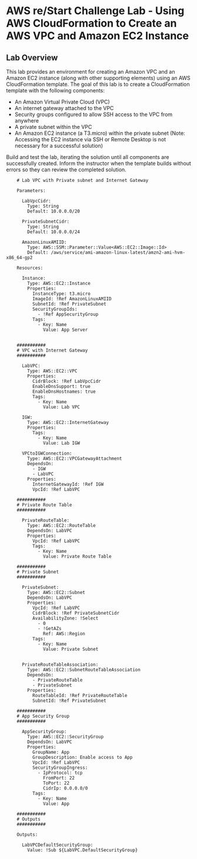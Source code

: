 # AWS re/Start Challenge Lab - Using AWS CloudFormation to Create an AWS VPC and Amazon EC2 Instance

## Lab Overview
This lab provides an environment for creating an Amazon VPC and an Amazon EC2 instance (along with other supporting elements) using an AWS CloudFormation template. The goal of this lab is to create a CloudFormation template with the following components:
* An Amazon Virtual Private Cloud (VPC)
* An internet gateway attached to the VPC
* Security groups configured to allow SSH access to the VPC from anywhere
* A private subnet within the VPC
* An Amazon EC2 instance (a T3.micro) within the private subnet (Note: Accessing the EC2 instance via SSH or Remote Desktop is not necessary for a successful solution)

Build and test the lab, iterating the solution until all components are successfully created. Inform the instructor when the template builds without errors so they can review the completed solution.


        # Lab VPC with Private subnet and Internet Gateway
        
        Parameters:
        
          LabVpcCidr:
            Type: String
            Default: 10.0.0.0/20
        
          PrivateSubnetCidr:
            Type: String
            Default: 10.0.0.0/24
        
          AmazonLinuxAMIID:
            Type: AWS::SSM::Parameter::Value<AWS::EC2::Image::Id>
            Default: /aws/service/ami-amazon-linux-latest/amzn2-ami-hvm-x86_64-gp2
        
        Resources:
        
          Instance:
            Type: AWS::EC2::Instance
            Properties:
              InstanceType: t3.micro
              ImageId: !Ref AmazonLinuxAMIID
              SubnetId: !Ref PrivateSubnet
              SecurityGroupIds:
                - !Ref AppSecurityGroup
              Tags:
                - Key: Name
                  Value: App Server
        
        
        ###########
        # VPC with Internet Gateway
        ###########
        
          LabVPC:
            Type: AWS::EC2::VPC
            Properties:
              CidrBlock: !Ref LabVpcCidr
              EnableDnsSupport: true
              EnableDnsHostnames: true
              Tags:
                - Key: Name
                  Value: Lab VPC
        
          IGW:
            Type: AWS::EC2::InternetGateway
            Properties:
              Tags:
                - Key: Name
                  Value: Lab IGW
        
          VPCtoIGWConnection:
            Type: AWS::EC2::VPCGatewayAttachment
            DependsOn:
              - IGW
              - LabVPC
            Properties:
              InternetGatewayId: !Ref IGW
              VpcId: !Ref LabVPC
        
        ###########
        # Private Route Table
        ###########
        
          PrivateRouteTable:
            Type: AWS::EC2::RouteTable
            DependsOn: LabVPC
            Properties:
              VpcId: !Ref LabVPC
              Tags:
                - Key: Name
                  Value: Private Route Table
        
        ###########
        # Private Subnet
        ###########
        
          PrivateSubnet:
            Type: AWS::EC2::Subnet
            DependsOn: LabVPC
            Properties:
              VpcId: !Ref LabVPC
              CidrBlock: !Ref PrivateSubnetCidr
              AvailabilityZone: !Select 
                - 0
                - !GetAZs 
                  Ref: AWS::Region
              Tags:
                - Key: Name
                  Value: Private Subnet
        
        
          PrivateRouteTableAssociation:
            Type: AWS::EC2::SubnetRouteTableAssociation
            DependsOn:
              - PrivateRouteTable
              - PrivateSubnet
            Properties:
              RouteTableId: !Ref PrivateRouteTable
              SubnetId: !Ref PrivateSubnet
        
        ###########
        # App Security Group
        ###########
        
          AppSecurityGroup:
            Type: AWS::EC2::SecurityGroup
            DependsOn: LabVPC
            Properties:
              GroupName: App
              GroupDescription: Enable access to App
              VpcId: !Ref LabVPC
              SecurityGroupIngress:
                - IpProtocol: tcp
                  FromPort: 22
                  ToPort: 22
                  CidrIp: 0.0.0.0/0
              Tags:
                - Key: Name
                  Value: App
        
        ###########
        # Outputs
        ###########
        
        Outputs:
        
          LabVPCDefaultSecurityGroup:
            Value: !Sub ${LabVPC.DefaultSecurityGroup}

